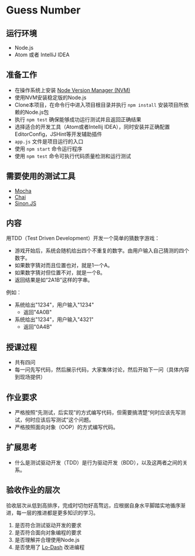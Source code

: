 # Guess Number

## 运行环境

- Node.js
- Atom 或者 IntelliJ IDEA

## 准备工作

- 在操作系统上安装 [Node Version Manager (NVM)](https://github.com/creationix/nvm)
- 使用NVM安装稳定版的Node.js
- Clone本项目，在命令行中进入项目根目录并执行 ```npm install``` 安装项目所依赖的Node.js包
- 执行 ```npm test``` 确保能够成功运行测试并且返回正确结果
- 选择适合的开发工具（Atom或者Intellij IDEA），同时安装并正确配置EditorConfig，JSHint等开发辅助插件
- ```app.js``` 文件是项目运行的入口
- 使用 ```npm start``` 命令运行程序
- 使用 ```npm test``` 命令可执行代码质量检测和运行测试

## 需要使用的测试工具

- [Mocha](http://visionmedia.github.io/mocha/)
- [Chai](http://chaijs.com)
- [Sinon.JS](http://sinonjs.org)

## 内容

用TDD（Test Driven Development）开发一个简单的猜数字游戏：

- 游戏开始后，系统会随机给出四个不重复的数字。由用户输入自己猜测的四个数字。
- 如果数字猜对而且位置也对，就是1一个A。
- 如果数字猜对但位置不对，就是一个B。
- 返回结果是如“2A1B”这样的字串。

例如：

- 系统给出"1234"，用户输入"1234"
  - 返回"4A0B"
- 系统给出"1234"，用户输入"4321"
  - 返回"0A4B"

## 授课过程

- 共有四问
- 每一问先写代码，然后展示代码，大家集体讨论，然后开始下一问（具体内容到现场提供）

## 作业要求

- 严格按照“先测试，后实现”的方式编写代码，但需要搞清楚“何时应该先写测试，何时应该后写测试”这个问题。
- 严格按照面向对象（OOP）的方式编写代码。

## 扩展思考

- 什么是测试驱动开发（TDD）是行为驱动开发（BDD），以及这两者之间的关系。

## 验收作业的层次

验收层次从低到高排序，完成时切勿好高骛远，应根据自身水平脚踏实地循序渐进，每一层的推进都是更多知识的学习。

1. 是否符合测试驱动开发的要求
2. 是否符合面向对象编程的要求
3. 是否理解并合理使用Node.js
4. 是否使用了 [Lo-Dash](https://lodash.com) 改进编程
